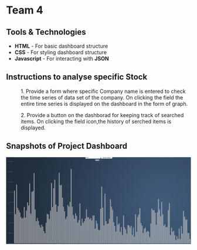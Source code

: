 # Team 4 

## Tools & Technologies
* **HTML**        -      For basic dashboard structure
* **CSS**         -      For styling dashboard structure
* **Javascript**  -      For interacting with **JSON**

## **Instructions** to analyse specific Stock
<dl>
<dd>1. Provide a form where specific Company name is entered to check the time series of data set of the company. On clicking the field the entire time series is displayed on the dashboard in the form of graph.</dd>
</dl>

<dl>
<dd>2. Provide a button on the dashborad for keeping track of searched items. On clicking the field icon,the history of serched items is displayed. </dd>
</dl>

## Snapshots of Project Dashboard

![](images/img.png)